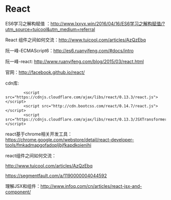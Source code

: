 # React
ES6学习之解构赋值 ：http://www.lxxyx.win/2016/04/16/ES6学习之解构赋值/?utm_source=tuicool&utm_medium=referral

React 组件之间如何交流：http://www.tuicool.com/articles/AzQzEbq

阮一峰-ECMAScript6：http://es6.ruanyifeng.com/#docs/intro

阮一峰-react: http://www.ruanyifeng.com/blog/2015/03/react.html

官网：http://facebook.github.io/react/

cdn库:

            <script src="https://cdnjs.cloudflare.com/ajax/libs/react/0.13.3/react.js"></script>
            <script src="http://cdn.bootcss.com/react/0.14.7/react.js"></script>
            <script src="https://cdnjs.cloudflare.com/ajax/libs/react/0.13.3/JSXTransformer.js"></script>

react基于chrome相关开发工具：
https://chrome.google.com/webstore/detail/react-developer-tools/fmkadmapgofadopljbjfkapdkoienihi

react组件之间如何交流：

http://www.tuicool.com/articles/AzQzEbq

https://segmentfault.com/a/1190000004044592

理解JSX和组件：http://www.infoq.com/cn/articles/react-jsx-and-component/

